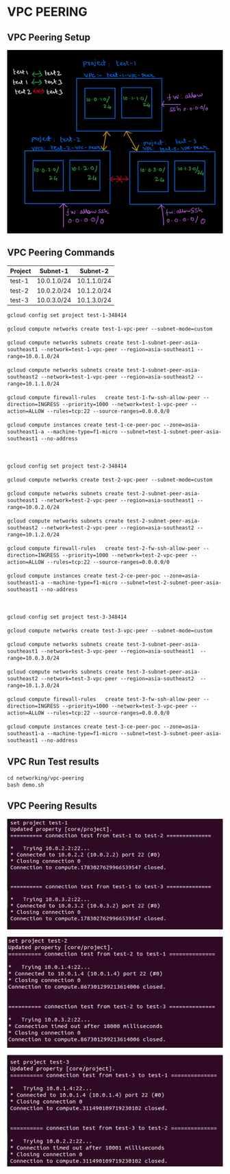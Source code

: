 # VPC PEERING

 

## VPC Peering Setup

![VPC Peer Setup](../../images/networking/vpc-peering/vpc-peering.png)

## VPC Peering Commands

|Project|Subnet-1|Subnet-2|
|--------------|------------|----------|
|test-1|10.0.1.0/24|10.1.1.0/24|
|test-2|10.0.2.0/24|10.1.2.0/24|
|test-3|10.0.3.0/24|10.1.3.0/24|

 
```
gcloud config set project test-1-348414

gcloud compute networks create test-1-vpc-peer --subnet-mode=custom

gcloud compute networks subnets create test-1-subnet-peer-asia-southeast1 --network=test-1-vpc-peer --region=asia-southeast1 --range=10.0.1.0/24

gcloud compute networks subnets create test-1-subnet-peer-asia-southeast2 --network=test-1-vpc-peer --region=asia-southeast2 --range=10.1.1.0/24

gcloud compute firewall-rules   create test-1-fw-ssh-allow-peer --direction=INGRESS --priority=1000 --network=test-1-vpc-peer --action=ALLOW --rules=tcp:22 --source-ranges=0.0.0.0/0

gcloud compute instances create test-1-ce-peer-poc --zone=asia-southeast1-a --machine-type=f1-micro --subnet=test-1-subnet-peer-asia-southeast1 --no-address



gcloud config set project test-2-348414

gcloud compute networks create test-2-vpc-peer --subnet-mode=custom

gcloud compute networks subnets create test-2-subnet-peer-asia-southeast1 --network=test-2-vpc-peer --region=asia-southeast1 --range=10.0.2.0/24

gcloud compute networks subnets create test-2-subnet-peer-asia-southeast2 --network=test-2-vpc-peer --region=asia-southeast2 --range=10.1.2.0/24

gcloud compute firewall-rules   create test-2-fw-ssh-allow-peer --direction=INGRESS --priority=1000 --network=test-2-vpc-peer --action=ALLOW --rules=tcp:22 --source-ranges=0.0.0.0/0

gcloud compute instances create test-2-ce-peer-poc --zone=asia-southeast1-a --machine-type=f1-micro --subnet=test-2-subnet-peer-asia-southeast1 --no-address



gcloud config set project test-3-348414

gcloud compute networks create test-3-vpc-peer --subnet-mode=custom

gcloud compute networks subnets create test-3-subnet-peer-asia-southeast1 --network=test-3-vpc-peer --region=asia-southeast1  --range=10.0.3.0/24

gcloud compute networks subnets create test-3-subnet-peer-asia-southeast2 --network=test-3-vpc-peer --region=asia-southeast2  --range=10.1.3.0/24

gcloud compute firewall-rules   create test-3-fw-ssh-allow-peer --direction=INGRESS --priority=1000 --network=test-3-vpc-peer --action=ALLOW --rules=tcp:22 --source-ranges=0.0.0.0/0

gcloud compute instances create test-3-ce-peer-poc --zone=asia-southeast1-a --machine-type=f1-micro --subnet=test-3-subnet-peer-asia-southeast1 --no-address
```

## VPC Run Test results

```shell
cd networking/vpc-peering
bash demo.sh
```

## VPC Peering Results

![VPC Peer Result](../../images/networking/vpc-peering/test-1.png)

![VPC Peer Result](../../images/networking/vpc-peering/test-2.png)

![VPC Peer Result](../../images/networking/vpc-peering/test-3.png)

